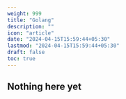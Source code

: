 ```yaml
---
weight: 999
title: "Golang"
description: ""
icon: "article"
date: "2024-04-15T15:59:44+05:30"
lastmod: "2024-04-15T15:59:44+05:30"
draft: false
toc: true
---
```



## Nothing here yet